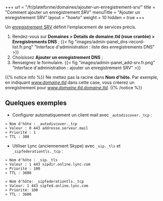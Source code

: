 +++
url = "/fr/plateforme/domaines/ajouter-un-enregistrement-srv/"
title = "Comment ajouter un enregistrement SRV"
menuTitle = "Ajouter un enregistrement SRV"
layout = "howto"
weight = 10
hidden = true
+++

Un [enregistrement SRV](https://fr.wikipedia.org/wiki/Enregistrement_de_service) définit l'emplacement de services précis.

1. Rendez-vous sur **Domaines > Details de domaine.tld (roue crantée) > Enregistrements DNS** ;
{{< fig "images/admin-panel_dns-record-list.fr.png" "Interface d'administration : liste des enregistrements DNS" >}}
2. Choisissez **Ajouter un enregistrement DNS** ;
3. Renseignez le formulaire.
{{< fig "images/admin-panel_add-srv.fr.png" "Interface d'administration : ajouter un enregistrement SRV" >}}

{{% notice info %}}
Ne mettez pas la racine dans **Nom d'hôte**.
Par exemple, en indiquant _www.domaine.tld_ dans cette case, vous créerez un enregistrement pour _www.domaine.tld.domaine.tld_.
{{% /notice %}}

## Quelques exemples

- Configurer automatiquement un client mail avec `_autodiscover._tcp` :
```
» Nom d'hôte : _autodiscover._tcp
» Valeur : 0 443 addresse.serveur.mail
» Priorité : 1
» TTL : 300
```
- Utiliser Lync (anciennement Skype) avec `_sip._tls` et `_sipfederationtls._tcp` :
```
» Nom d'hôte : _sip._tls
» Valeur : 1 443 sipdir.online.lync.com
» Priorité : 100
» TTL : 3600
```
```
» Nom d'hôte: _sipfederationtls._tcp
» Valeur: 1 443 sipfed.online.lync.com
» Priorité: 100
» TTL : 3600
```
